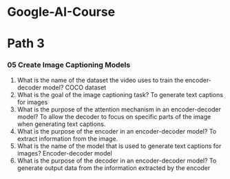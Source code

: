 # Google-AI-Course

# Path 3

### 05 Create Image Captioning Models

1. What is the name of the dataset the video uses to train the encoder-decoder model?
   COCO dataset
2. What is the goal of the image captioning task? 
   To generate text captions for images
3. What is the purpose of the attention mechanism in an encoder-decoder model?
  To allow the decoder to focus on specific parts of the image when generating text captions.
4. What is the purpose of the encoder in an encoder-decoder model?
  To extract information from the image.
5. What is the name of the model that is used to generate text captions for images?
  Encoder-decoder model
6. What is the purpose of the decoder in an encoder-decoder model?
  To generate output data from the information extracted by the encoder
